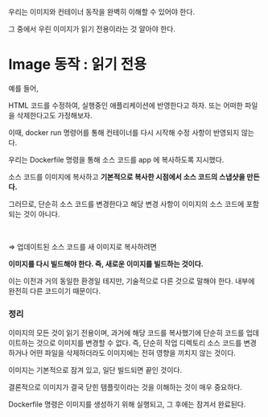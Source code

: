 
우리는 이미지와 컨테이너 동작을 완벽히 이해할 수 있어야 한다.

그 중에서 우린 이미지가 읽기 전용이라는 것 알아야 한다.

# Image 동작 : 읽기 전용

예를 들어,

HTML 코드를 수정하여, 실행중인 애플리케이션에 반영한다고 하자. 또는 어떠한 파일을 삭제한다고도 가정해보자.

이때,  docker run 명령어를 통해 컨테이너를 다시 시작해 수정 사항이 반영되지 않는다.

우리는 Dockerfile 명령을 통해 소스 코드를  app 에 복사하도록 지시했다.

소스 코드를 이미지에 복사하고 **기본적으로 복사한 시점에서 소스 코드의 스냅샷을 만든다.**

그러므로, 단순히 소스 코드를 변경한다고 해당 변경 사항이 이미지의 소스 코드에 포함되는 것이 아니다.

<br>

⇒ 업데이트된 소스 코드를 새 이미지로 복사하려면

**이미지를 다시 빌드해야 한다. 즉, 새로운 이미지를 빌드하는 것이다.**

이는 이전과 거의 동일한 환경일 테지만, 기술적으로 다른 것으로 말해야 한다. 내부에 완전히 다른 코드이기 때문이다.


### 정리

이미지의 모든 것이 읽기 전용이며, 과거에 해당 코드를 복사했기에 단순히 코드를 업데이트하는 것으로 이미지를 변경할 수 없다.
즉, 단순히 작업 디렉토리 소스 코드를 변경하거나 어떤 파일을 삭제하더라도 이미지에는 전혀 영향을 끼치지 않는 것이다.

이미지는 기본적으로 잠겨 있고, 일단 빌드되면 끝인 것이다.

결론적으로 이미지가 결국 닫힌 템플릿이라는 것을 이해하는 것이 매우 중요하다.

Dockerfile 명령은 이미지를 생성하기 위해 실행되고, 그 후에는 잠겨서 완료된다.
